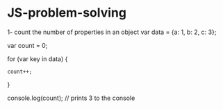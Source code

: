 # JS-problem-solving

1- count the number of properties in an object
var data = {a: 1, b: 2, c: 3};

var count = 0;

for (var key in data) {

    count++;

}

console.log(count); // prints 3 to the console
